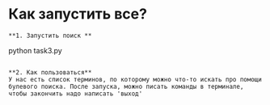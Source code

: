 # Как запустить все?
```
**1. Запустить поиск **

```
python task3.py
```

**2. Как пользоваться**
У нас есть список терминов, по которому можно что-то искать про помощи булевого поиска. После запуска, можно писать команды в терминале, чтобы закончить надо написать 'выход' 
